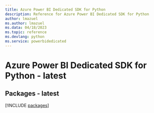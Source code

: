 ```yaml
---
title: Azure Power BI Dedicated SDK for Python
description: Reference for Azure Power BI Dedicated SDK for Python
author: lmazuel
ms.author: lmazuel
ms.data: 04/18/2023
ms.topic: reference
ms.devlang: python
ms.service: powerbidedicated
---
```

# Azure Power BI Dedicated SDK for Python - latest
## Packages - latest
[!INCLUDE [packages](power-bi-dedicated-index.md)]